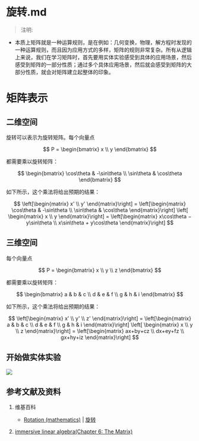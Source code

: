 # 旋转.md

> 注明:
>  
- 本质上矩阵就是一种运算规则，是在例如：几何变换，物理，解方程时发现的一种运算规则，而且因为应用方式的多样，矩阵的规则非常复杂。所有从逻辑上来说，我们在学习矩阵时，首先要用实体实验感受到具体的应用场景，然后感受到矩阵的一部分性质；通过多个具体应用场景，然后就会感受到矩阵的大部分性质，就会对矩阵建立起整体的印象。

# 矩阵表示

## 二维空间

旋转可以表示为旋转矩阵。每个向量点

$$
P =
\begin{bmatrix}
	x \\
	y
\end{bmatrix}
$$

都需要乘以旋转矩阵：

$$
\begin{bmatrix}
  \cos\theta & -\sin\theta \\
  \sin\theta & \cos\theta
\end{bmatrix}
$$

如下所示，这个乘法将给出预期的结果：

$$
\left[\begin{matrix}
	x’ \\
	y' 
  \end{matrix}\right]
    = 
  \left[\begin{matrix}
	\cos\theta & -\sin\theta \\
	\sin\theta & \cos\theta
  \end{matrix}\right]
  \left[ \begin{matrix}
	x \\
	y 
  \end{matrix}\right]
	= 
\left[\begin{matrix}
	x\cos\theta − y\sin\theta \\
	x\sin\theta + y\cos\theta
\end{matrix}\right]
$$

## 三维空间

每个向量点

$$
P =
\begin{bmatrix}
	x \\
	y \\
	z
\end{bmatrix}
$$

都需要乘以旋转矩阵：

$$
\begin{bmatrix}
	a & b & c \\
	d & e & f \\
	g & h & i
\end{bmatrix}
$$

如下所示，这个乘法将给出预期的结果：

$$
\left[\begin{matrix}
	x’ \\
	y' \\
	z' 
  \end{matrix}\right]
    = 
  \left[\begin{matrix}
	a & b & c \\
	d & e & f \\
	g & h & i
  \end{matrix}\right]
  \left[ \begin{matrix}
	x \\
	y \\
	z  
  \end{matrix}\right]
	= 
\left[\begin{matrix}
	ax+by+cz \\
	dx+ey+fz \\
	gx+hy+iz
\end{matrix}\right]
$$

## 开始做实体实验

![](/images/线性代数/矩阵/变换矩阵/旋转/1a1.jpg)

## 参考文献及资料

1. 维基百科
	- [Rotation (mathematics)](https://en.wikipedia.org/wiki/Rotation_(mathematics)) | [旋转](https://zh.wikipedia.org/wiki/旋转) 
   
2. [immersive linear algebra(Chapter 6: The Matrix)](http://immersivemath.com/ila/ch06_matrices/ch06.html)